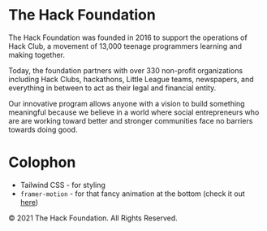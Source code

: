 # The Hack Foundation
The Hack Foundation was founded in 2016 to support the operations of Hack Club, a movement of 13,000 teenage programmers learning and making together.

Today, the foundation partners with over 330 non-profit organizations including Hack Clubs, hackathons, Little League teams, newspapers, and everything in between to act as their legal and financial entity.

Our innovative program allows anyone with a vision to build something meaningful because we believe in a world where social entrepreneurs who are are working toward better and stronger communities face no barriers towards doing good.

# Colophon
- Tailwind CSS - for styling
- `framer-motion` - for that fancy animation at the bottom (check it out [here](/components/AnimationContainer.js))

&copy; 2021 The Hack Foundation. All Rights Reserved.
